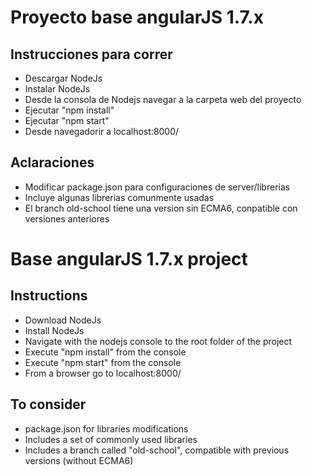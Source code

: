 # Proyecto base angularJS 1.7.x

## Instrucciones para correr
  - Descargar NodeJs
  - Instalar NodeJs
  - Desde la consola de Nodejs navegar a la carpeta web del proyecto
  - Ejecutar "npm install"
  - Ejecutar "npm start"
  - Desde navegadorir a  localhost:8000/  
  

## Aclaraciones
  - Modificar package.json para configuraciones de server/librerias
  - Incluye algunas librerias comunmente usadas
  - El branch old-school tiene una version sin ECMA6, conpatible con versiones anteriores


# Base angularJS 1.7.x project

## Instructions
  - Download NodeJs
  - Install NodeJs
  - Navigate with the nodejs console to the root folder of the project
  - Execute "npm install" from the console
  - Execute "npm start" from the console
  - From a browser go to localhost:8000/  
  

## To consider
  - package.json for libraries modifications
  - Includes a set of commonly used libraries
  - Includes a branch called "old-school",  compatible with previous versions (without ECMA6)
